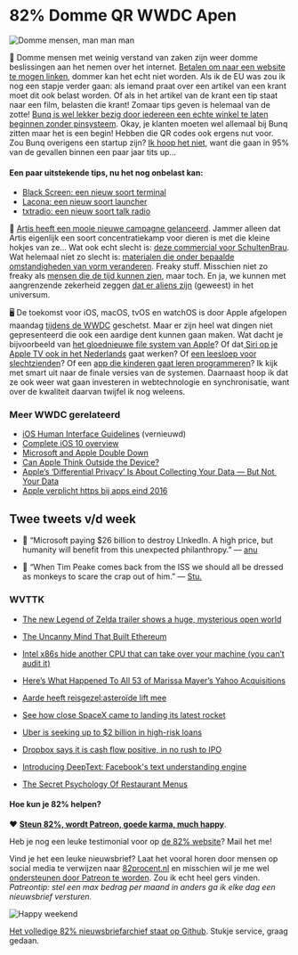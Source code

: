 # 82% Domme QR WWDC Apen

![Domme mensen, man man man](https://media.giphy.com/media/frdn0r0hUXDTa/giphy.gif)

🤔 Domme mensen met weinig verstand van zaken zijn weer domme beslissingen aan het nemen over het internet. [Betalen om naar een website te mogen linken](http://webwereld.nl/overheid/93754-eu-wil-gebruikers-pesten-met-linktax), dommer kan het echt niet worden. Als ik de EU was zou ik nog een stapje verder gaan: als iemand praat over een artikel van een krant moet dit ook belast worden. Of als in het artikel van de krant een tip staat naar een film, belasten die krant! Zomaar tips geven is helemaal van de zotte! [Bunq is wel lekker bezig door iedereen een echte winkel te laten beginnen zonder pinsysteem](https://www.bunq.com/en/news/qr-to-the-rescue/). Okay, je klanten moeten wel allemaal bij Bunq zitten maar het is een begin! Hebben die QR codes ook ergens nut voor. Zou Bunq overigens een startup zijn? [Ik hoop het niet](http://www.rtlz.nl/business/ondernemers/einde-van-startups-zicht-het-een-kapot-systeem), want die gaan in 95% van de gevallen binnen een paar jaar tits up…

#### Een paar uitstekende tips, nu het nog onbelast kan:
- [Black Screen: een nieuw soort terminal](https://github.com/shockone/black-screen)
- [Lacona: een nieuw soort launcher](https://www.lacona.io)
- [txtradio: een nieuw soort talk radio](http://txtradio.nl)

🙈 [Artis heeft een mooie nieuwe campagne gelanceerd](https://twitter.com/juanbuis/status/743362920516464640). Jammer alleen dat Artis eigenlijk een soort concentratiekamp voor dieren is met die kleine hokjes van ze… Wat ook echt slecht is: [deze commercial voor SchultenBrau](https://www.youtube.com/watch?v=K7SvpyGq4V8). Wat helemaal níet zo slecht is: [materialen die onder bepaalde omstandigheden van vorm veranderen](https://www.youtube.com/watch?v=GIEhi_sAkU8). Freaky stuff. Misschien niet zo freaky als [mensen die de tijd kunnen zien](http://blogs.discovermagazine.com/discoblog/2010/04/02/the-rare-humans-who-see-time-have-amazing-memories), maar toch. En ja, we kunnen met aangrenzende zekerheid zeggen [dat er aliens zijn](http://www.nytimes.com/2016/06/12/opinion/sunday/yes-there-have-been-aliens.html) (geweest) in het universum.

🖥 De toekomst voor iOS, macOS, tvOS en watchOS is door Apple afgelopen maandag [tijdens de WWDC](http://daringfireball.net/2016/06/thoughts_and_observations_wwdc_2016) geschetst. Maar er zijn heel wat dingen niet gepresenteerd die ook een aardige dent kunnen gaan maken. Wat dacht je bijvoorbeeld van [het gloednieuwe file system van Apple](http://arstechnica.com/apple/2016/06/digging-into-the-dev-documentation-for-apfs-apples-new-file-system/)? Of dat[ Siri op je Apple TV ook in het Nederlands](http://www.onemorething.nl/2016/06/siri-werkt-in-het-nederlands-in-tvos-10/) gaat werken? Of [een leesloep voor slechtzienden](http://www.onemorething.nl/2016/06/ios-10-verrast-met-leesloep-voor-slechtzienden/)? Of een [app die kinderen gaat leren programmeren](http://www.apple.com/swift/playgrounds/)? Ik kijk met smart uit naar de finale versies van de systemen. Daarnaast hoop ik dat ze ook weer wat gaan investeren in webtechnologie en synchronisatie, want over de kwaliteit daarvan twijfel ik nog weleens.

### Meer WWDC gerelateerd

- [iOS Human Interface Guidelines](https://developer.apple.com/ios/human-interface-guidelines/) (vernieuwd)
- [Complete iOS 10 overview](https://www.macstories.net/news/ios-10-our-complete-overview/)
- [Microsoft and Apple Double Down](https://stratechery.com/2016/microsoft-and-apple-double-down/)
- [Can Apple Think Outside the Device?](http://nytimes.com/2016/06/16/technology/can-apple-think-outside-the-device.html?curator=TechREDEF)
- [Apple’s ‘Differential Privacy’ Is About Collecting Your Data — But Not ​Your Data](https://www.wired.com/2016/06/apples-differential-privacy-collecting-data/)
- [Apple verplicht https bij apps eind 2016](http://www.onemorething.nl/2016/06/apple-verplicht-https-binnen-ios-apps-eind-2016/)

## Twee tweets v/d week
- 👻 “Microsoft paying $26 billion to destroy LInkedIn. A high price, but humanity will benefit from this unexpected philanthropy.” — [anu](https://twitter.com/anu/status/742358118252843008)

- 🚀 “When Tim Peake comes back from the ISS we should all be dressed as monkeys to scare the crap out of him.” — [Stu.](https://twitter.com/dysondoc/status/720143215870025728)

### WVTTK

- [The new Legend of Zelda trailer shows a huge, mysterious open world](http://www.theverge.com/2016/6/14/11933160/legend-of-zelda-breath-of-the-wild-gameplay-trailer-e3-2016)

- [The Uncanny Mind That Built Ethereum](https://backchannel.com/the-uncanny-mind-that-built-ethereum-9b448dc9d14f#.l7ryaq6ot)

- [Intel x86s hide another CPU that can take over your machine (you can’t audit it)](http://boingboing.net/2016/06/15/intel-x86-processors-ship-with.html)

- [Here’s What Happened To All 53 of Marissa Mayer’s Yahoo Acquisitions](http://gizmodo.com/heres-what-happened-to-all-of-marissa-mayers-yahoo-acqu-1781980352)

- [Aarde heeft reisgezel:asteroïde lift mee](http://nos.nl/artikel/2111496-aarde-heeft-reisgezel-asteroide-lift-mee.html)

- [See how close SpaceX came to landing its latest rocket](http://www.theverge.com/2016/6/16/11946018/spacex-falcon-9-crash-ocean-landing)

- [Uber is seeking up to $2 billion in high-risk loans](http://www.theverge.com/2016/6/14/11936316/uber-leveraged-loan-two-billion-valuation-travis-kalanick)

- [Dropbox says it is cash flow positive, in no rush to IPO](http://techcrunch.com/2016/06/14/dropbox-says-it-is-cash-flow-positive-in-no-rush-to-ipo/)

- [Introducing DeepText: Facebook's text understanding engine](https://code.facebook.com/posts/181565595577955/introducing-deeptext-facebook-s-text-understanding-engine/)

- [The Secret Psychology Of Restaurant Menus](http://www.huffingtonpost.com/entry/restaurant-menu-tricks-psychology_us_5627ff66e4b08589ef4aabd6)

#### Hoe kun je 82% helpen?
❤️ [**Steun 82%, wordt Patreon, goede karma, much happy**](https://www.patreon.com/reinier).

Heb je nog een leuke testimonial voor op [de 82% website](http://82procent.nl)? Mail het me!

Vind je het een leuke nieuwsbrief? Laat het vooral horen door mensen op social media te verwijzen naar [82procent.nl](http://82procent.nl) en misschien wil je me wel [ondersteunen door Patreon te worden](https://www.patreon.com/reinier). Zou ik echt heel gers vinden. _Patreontip: stel een max bedrag per maand in anders ga ik elke dag een nieuwsbrief versturen._

![Happy weekend](https://media.giphy.com/media/H32AxvhnvXNy8/giphy.gif)

[Het volledige 82% nieuwsbriefarchief staat op Github](http://github.com/reinier/82procent-nieuwsbrieven). Stukje service, graag gedaan.
